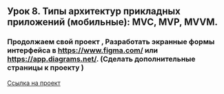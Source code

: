 ## Урок 8. Типы архитектур прикладных приложений (мобильные): MVC, MVP, MVVM.
### Продолжаем свой проект , Разработать экранные формы интерфейса в https://www.figma.com/ или https://app.diagrams.net/. (Сделать дополнительные страницы к проекту )
[Ссылка на проект](https://www.figma.com/file/G9Pm51AFxtAFUnm5SFkUUA/Prototype?type=whiteboard&node-id=0-1&t=XlsAYyI0WjGa0aTj-0)
